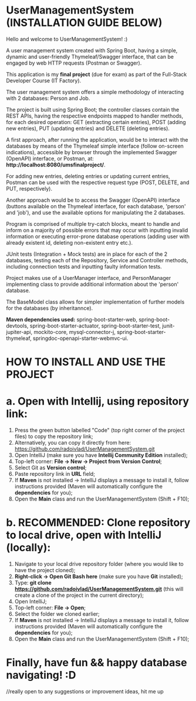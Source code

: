 # UserManagementSystem (INSTALLATION GUIDE BELOW)

Hello and welcome to UserManagementSystem! :)

A user management system created with Spring Boot, having a simple, dynamic and user-friendly Thymeleaf/Swagger interface, that can be engaged by web HTTP requests (Postman or Swagger).

This application is my **final project** (due for exam) as part of the Full-Stack Developer Course (IT Factory).

The user management system offers a simple methodology of interacting with 2 databases: Person and Job.

The project is built using Spring Boot; the controller classes contain the REST APIs, having the respective endpoints mapped to handler methods, for each desired operation: GET (extracting certain entries), POST (adding new entries), PUT (updating entries) and DELETE (deleting entries).

A first approach, after running the application, would be to interact with the databases by means of the Thymeleaf simple interface (follow on-screen indications), accessible by browser through the implemented Swagger (OpenAPI) interface, or Postman, at: **http://localhost:8080/umsfinalproject/**.

For adding new entries, deleting entries or updating current entries, Postman can be used with the respective request type (POST, DELETE, and PUT, respectively).

Another approach would be to access the Swagger (OpenAPI) interface (buttons available on the Thymeleaf interface, for each database, 'person' and 'job'), and use the available options for manipulating the 2 databases.

Program is comprised of multiple try-catch blocks, meant to handle and inform on a majority of possible errors that may occur with inputting invalid information or executing error-prone database operations (adding user with already existent id, deleting non-existent entry etc.).

JUnit tests (Integration + Mock tests) are in place for each of the 2 databases, testing each of the Repository, Service and Controller methods, including connection tests and inputting faulty information tests.

Project makes use of a UserManager interface, and PersonManager implementing class to provide additional information about the 'person' database.

The BaseModel class allows for simpler implementation of further models for the databases (by inheritannce).

**Maven dependencies used:** spring-boot-starter-web, spring-boot-devtools, spring-boot-starter-actuator, spring-boot-starter-test, junit-jupiter-api, mockito-core, mysql-connector-j, spring-boot-starter-thymeleaf, springdoc-openapi-starter-webmvc-ui.

# HOW TO INSTALL AND USE THE PROJECT

# a. Open with Intellij, using repository link:

1. Press the green button labelled "Code" (top right corner of the project files) to copy the repository link;
2. Alternatively, you can copy it directly from here: https://github.com/radoivlad/UserManagementSystem.git
3. Open IntelliJ (make sure you have **Intellij Community Edition** installed);
4. Top-left corner: **File -> New -> Project from Version Control**;
5. Select Git as **Version control**;
6. Paste repository link in **URL** field;
7. If **Maven** is not installed -> IntelliJ displays a message to install it, follow instructions provided (Maven will automatically configure the **dependencies** for you);
8. Open the **Main** class and run the UserManagementSystem (Shift + F10);

# b. RECOMMENDED: Clone repository to local drive, open with IntelliJ (locally):

1. Navigate to your local drive repository folder (where you would like to have the project cloned);
2. **Right-click -> Open Git Bash here** (make sure you have **Git** installed);
3. Type: **git clone https://github.com/radoivlad/UserManagementSystem.git** (this will create a clone of the project in the current directory);
4. Open IntelliJ;
5. Top-left corner: **File -> Open**;
6. Select the folder we cloned earlier;
7. If **Maven** is not installed -> IntelliJ displays a message to install it, follow instructions provided (Maven will automatically configure the **dependencies** for you);
8. Open the **Main** class and run the UserManagementSystem (Shift + F10);

# Finally, have fun && happy database navigating! :D
//really open to any suggestions or improvement ideas, hit me up
